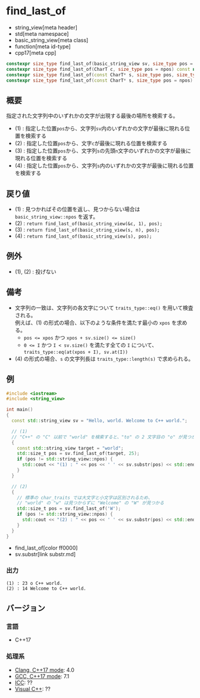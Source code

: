 # find_last_of
* string_view[meta header]
* std[meta namespace]
* basic_string_view[meta class]
* function[meta id-type]
* cpp17[meta cpp]

```cpp
constexpr size_type find_last_of(basic_string_view sv, size_type pos = npos) const noexcept; // (1)
constexpr size_type find_last_of(CharT c, size_type pos = npos) const noexcept;              // (2)
constexpr size_type find_last_of(const CharT* s, size_type pos, size_type n) const;          // (3)
constexpr size_type find_last_of(const CharT* s, size_type pos = npos) const;                // (4)
```

## 概要
指定された文字列中のいずれかの文字が出現する最後の場所を検索する。

- (1) : 指定した位置`pos`から、文字列`sv`内のいずれかの文字が最後に現れる位置を検索する
- (2) : 指定した位置`pos`から、文字`c`が最後に現れる位置を検索する
- (3) : 指定した位置`pos`から、文字列`s`の先頭`n`文字のいずれかの文字が最後に現れる位置を検索する
- (4) : 指定した位置`pos`から、文字列`s`内のいずれかの文字が最後に現れる位置を検索する


## 戻り値
- (1) : 見つかればその位置を返し、見つからない場合は `basic_string_view::npos` を返す。
- (2) : `return find_last_of(basic_string_view(&c, 1), pos);`
- (3) : `return find_last_of(basic_string_view(s, n), pos);`
- (4) : `return find_last_of(basic_string_view(s), pos);`


## 例外
- (1), (2) : 投げない


## 備考
- 文字列の一致は、文字列の各文字について `traits_type::eq()` を用いて検査される。  
    例えば、(1) の形式の場合、以下のような条件を満たす最小の `xpos` を求める。
    * `pos <= xpos` かつ `xpos + sv.size() <= size()`
    * `0 <= I` かつ `I < sv.size()` を満たす全ての `I` について、`traits_type::eq(at(xpos + I), sv.at(I))`
- (4) の形式の場合、`s` の文字列長は `traits_type::length(s)` で求められる。


## 例
```cpp example
#include <iostream>
#include <string_view>

int main()
{
  const std::string_view sv = "Hello, world. Welcome to C++ world.";

  // (1)
  // "C++" の "C" 以前で "world" を検索すると、"to" の 2 文字目の "o" が見つかる
  {
    const std::string_view target = "world";
    std::size_t pos = sv.find_last_of(target, 25);
    if (pos != std::string_view::npos) {
      std::cout << "(1) : " << pos << ' ' << sv.substr(pos) << std::endl;
    }
  }

  // (2)
  {
    // 標準の char_traits では大文字と小文字は区別されるため、
    // "world" の "w" は見つからずに "Welcome" の "W" が見つかる
    std::size_t pos = sv.find_last_of('W');
    if (pos != std::string_view::npos) {
      std::cout << "(2) : " << pos << ' ' << sv.substr(pos) << std::endl;
    }
  }
}
```
* find_last_of[color ff0000]
* sv.substr[link substr.md]

### 出力
```
(1) : 23 o C++ world.
(2) : 14 Welcome to C++ world.
```


## バージョン
### 言語
- C++17

### 処理系
- [Clang, C++17 mode](/implementation.md#clang): 4.0
- [GCC, C++17 mode](/implementation.md#gcc): 7.1
- [ICC](/implementation.md#icc): ??
- [Visual C++](/implementation.md#visual_cpp): ??
